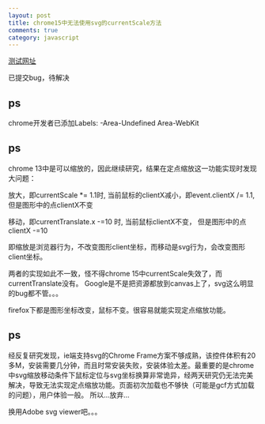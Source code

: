 ```yaml
---
layout: post
title: chrome15中无法使用svg的currentScale方法
comments: true
category: javascript
---
```


[测试网址](/demos/currentscale_bug_in_chrome15/index.html)

已提交bug，待解决

## ps

chrome开发者已添加Labels: -Area-Undefined Area-WebKit

## ps

chrome 13中是可以缩放的，因此继续研究，结果在定点缩放这一功能实现时发现大问题：

放大，即currentScale \*= 1.1时,
当前鼠标的clientX减小，即event.clientX /= 1.1,
但是图形中的点clientX不变

移动，即currentTranslate.x -=10 时,
当前鼠标clientX不变，
但是图形中的点clientX -=10

即缩放是浏览器行为，不改变图形client坐标，而移动是svg行为，会改变图形client坐标。

两者的实现如此不一致，怪不得chrome 15中currentScale失效了，而currentTranslate没有。
Google是不是把资源都放到canvas上了，svg这么明显的bug都不管。。。

firefox下都是图形坐标改变，鼠标不变。很容易就能实现定点缩放功能。

## ps

经反复研究发现，ie端支持svg的Chrome Frame方案不够成熟，该控件体积有20多M，安装需要几分钟，而且时常安装失败，安装体验太差。最重要的是chrome中svg缩放移动条件下鼠标定位与svg坐标换算非常诡异，经两天研究仍无法完美解决，导致无法实现定点缩放功能。页面初次加载也不够快（可能是gcf方式加载的问题），用户体验一般。
所以...放弃...

换用Adobe svg viewer吧。。。
